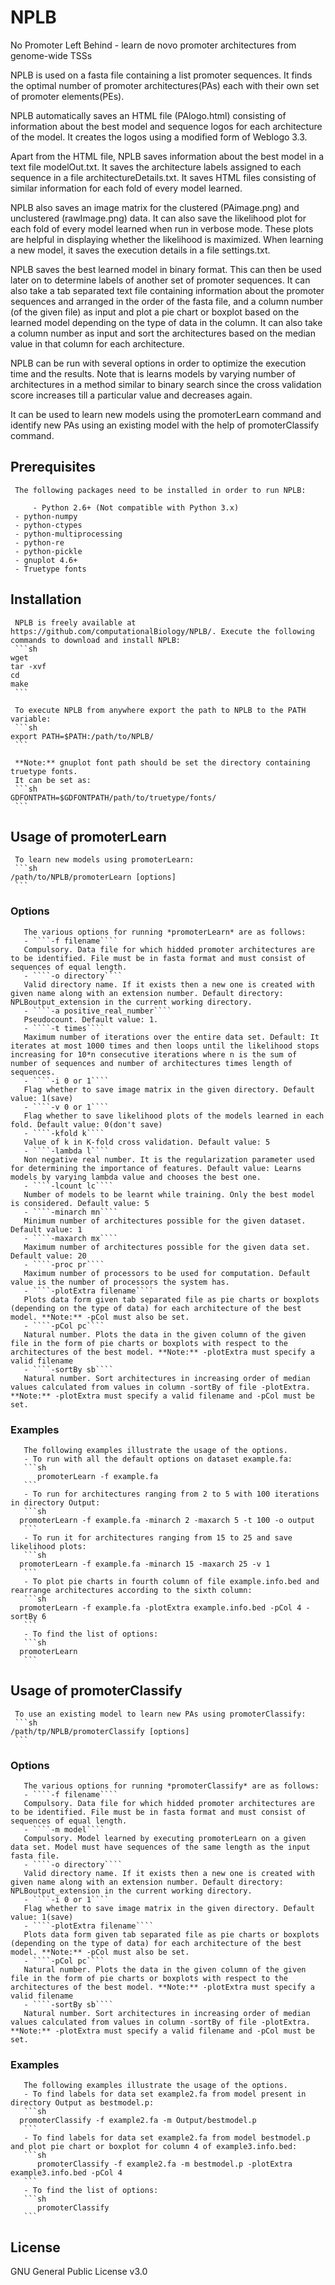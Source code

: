 # NPLB
  No Promoter Left Behind - learn de novo promoter architectures from genome-wide TSSs

  NPLB is used on a fasta file containing a list promoter sequences. It finds the optimal number of promoter architectures(PAs) each with their own set of promoter elements(PEs). 

  NPLB automatically saves an HTML file (PAlogo.html) consisting of information about the best model and sequence logos for each architecture of the model. It creates the logos using a modified form of Weblogo 3.3.
 
 Apart from the HTML file, NPLB saves information about the best model in a text file modelOut.txt. It saves the architecture labels assigned to each sequence in a file architectureDetails.txt. It saves HTML files consisting of similar information for each fold of every model learned.

  NPLB also saves an image matrix for the clustered (PAimage.png) and unclustered (rawImage.png) data. It can also save the likelihood plot
for each fold of every model learned when run in verbose mode. These plots are helpful in displaying whether the likelihood is maximized. When learning a new model, it saves the execution details in a file settings.txt. 

  NPLB saves the best learned model in binary format. This can then be used later on to determine labels of another set of promoter sequences. It can also take a tab separated text file containing information about the promoter sequences and arranged in the order of the fasta file, and a column number (of the given file) as input and plot a pie chart or boxplot based on the learned model depending on the type of data in the column. It can also take a column number as input and sort the architectures based on the median value in that column for each architecture.

  NPLB can be run with several options in order to optimize the execution time and the results. Note that is learns models by varying number of architectures in a method similar to binary search since the cross validation score increases till a particular value and decreases again.

  It can be used to learn new models using the promoterLearn command and identify new PAs using an existing model with the help of promoterClassify command.

  ## Prerequisites
     The following packages need to be installed in order to run NPLB:

     	 - Python 2.6+ (Not compatible with Python 3.x)
   	 - python-numpy
   	 - python-ctypes
   	 - python-multiprocessing
   	 - python-re
   	 - python-pickle
   	 - gnuplot 4.6+
   	 - Truetype fonts

  ## Installation
     NPLB is freely available at https://github.com/computationalBiology/NPLB/. Execute the following commands to download and install NPLB:
     ```sh
	wget 
	tar -xvf 
	cd
	make
     ```

     To execute NPLB from anywhere export the path to NPLB to the PATH variable:
     ```sh
	export PATH=$PATH:/path/to/NPLB/
     ```

     **Note:** gnuplot font path should be set the directory containing truetype fonts.
     It can be set as:
     ```sh
	GDFONTPATH=$GDFONTPATH/path/to/truetype/fonts/
     ```
  ## Usage of promoterLearn
     To learn new models using promoterLearn:
     ```sh
	/path/to/NPLB/promoterLearn [options]
     ```
   ### Options
       The various options for running *promoterLearn* are as follows:
       - ````-f filename````
       Compulsory. Data file for which hidded promoter architectures are to be identified. File must be in fasta format and must consist of sequences of equal length.
       - ````-o directory````
       Valid directory name. If it exists then a new one is created with given name along with an extension number. Default directory: NPLBoutput_extension in the current working directory.
       - ````-a positive_real_number````
       Pseudocount. Default value: 1.
       - ````-t times````
       Maximum number of iterations over the entire data set. Default: It iterates at most 1000 times and then loops until the likelihood stops increasing for 10*n consecutive iterations where n is the sum of number of sequences and number of architectures times length of sequences.
       - ````-i 0 or 1````
       Flag whether to save image matrix in the given directory. Default value: 1(save)
       - ````-v 0 or 1````
       Flag whether to save likelihood plots of the models learned in each fold. Default value: 0(don't save)
       - ````-kfold k````
       Value of k in K-fold cross validation. Default value: 5
       - ````-lambda l````
       Non negative real number. It is the regularization parameter used for determining the importance of features. Default value: Learns models by varying lambda value and chooses the best one.
       - ````-lcount lc````
       Number of models to be learnt while training. Only the best model is considered. Default value: 5
       - ````-minarch mn````
       Minimum number of architectures possible for the given dataset. Default value: 1
       - ````-maxarch mx````
       Maximum number of architectures possible for the given data set. Default value: 20
       - ````-proc pr````
       Maximum number of processors to be used for computation. Default value is the number of processors the system has.
       - ````-plotExtra filename````
       Plots data form given tab separated file as pie charts or boxplots (depending on the type of data) for each architecture of the best model. **Note:** -pCol must also be set.
       - ````-pCol pc````
       Natural number. Plots the data in the given column of the given file in the form of pie charts or boxplots with respect to the architectures of the best model. **Note:** -plotExtra must specify a valid filename
       - ````-sortBy sb````
       Natural number. Sort architectures in increasing order of median values calculated from values in column -sortBy of file -plotExtra. **Note:** -plotExtra must specify a valid filename and -pCol must be set.

   ### Examples
       The following examples illustrate the usage of the options.
       - To run with all the default options on dataset example.fa:
       ```sh 
          promoterLearn -f example.fa
       ```
       - To run for architectures ranging from 2 to 5 with 100 iterations in directory Output:
       ```sh
	  promoterLearn -f example.fa -minarch 2 -maxarch 5 -t 100 -o output
       ```
       - To run it for architectures ranging from 15 to 25 and save likelihood plots:
       ```sh
	  promoterLearn -f example.fa -minarch 15 -maxarch 25 -v 1
       ```
       - To plot pie charts in fourth column of file example.info.bed and rearrange architectures according to the sixth column:
       ```sh
	  promoterLearn -f example.fa -plotExtra example.info.bed -pCol 4 -sortBy 6
       ```
       - To find the list of options:
       ```sh
	  promoterLearn
       ```
  ## Usage of promoterClassify
     To use an existing model to learn new PAs using promoterClassify:
     ```sh
	/path/tp/NPLB/promoterClassify [options]
     ```
   ### Options
       The various options for running *promoterClassify* are as follows:
       - ````-f filename````
       Compulsory. Data file for which hidded promoter architectures are to be identified. File must be in fasta format and must consist of sequences of equal length.
       - ````-m model````
       Compulsory. Model learned by executing promoterLearn on a given data set. Model must have sequences of the same length as the input fasta file.
       - ````-o directory````
       Valid directory name. If it exists then a new one is created with given name along with an extension number. Default directory: NPLBoutput_extension in the current working directory.
       - ````-i 0 or 1````
       Flag whether to save image matrix in the given directory. Default value: 1(save)
       - ````-plotExtra filename````
       Plots data form given tab separated file as pie charts or boxplots (depending on the type of data) for each architecture of the best model. **Note:** -pCol must also be set.
       - ````-pCol pc````
       Natural number. Plots the data in the given column of the given file in the form of pie charts or boxplots with respect to the architectures of the best model. **Note:** -plotExtra must specify a valid filename
       - ````-sortBy sb````
       Natural number. Sort architectures in increasing order of median values calculated from values in column -sortBy of file -plotExtra. **Note:** -plotExtra must specify a valid filename and -pCol must be set.

   ### Examples
       The following examples illustrate the usage of the options.
       - To find labels for data set example2.fa from model present in directory Output as bestmodel.p:
       ```sh
	  promoterClassify -f example2.fa -m Output/bestmodel.p
       ```
       - To find labels for data set example2.fa from model bestmodel.p and plot pie chart or boxplot for column 4 of example3.info.bed:
       ```sh
          promoterClassify -f example2.fa -m bestmodel.p -plotExtra example3.info.bed -pCol 4
       ```
       - To find the list of options:
       ```sh
          promoterClassify
       ```

License
----

GNU General Public License v3.0

